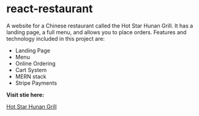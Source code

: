# react-restaurant

A website for a Chinese restaurant called the Hot Star Hunan Grill. It has a landing page, a full menu, and allows you to place orders.
Features and technology included in this project are:

- Landing Page
- Menu
- Online Ordering
- Cart System
- MERN stack
- Stripe Payments

**Visit stie here:** 

[Hot Star Hunan Grill](hot-star-hunan-grill.netlify.app)
